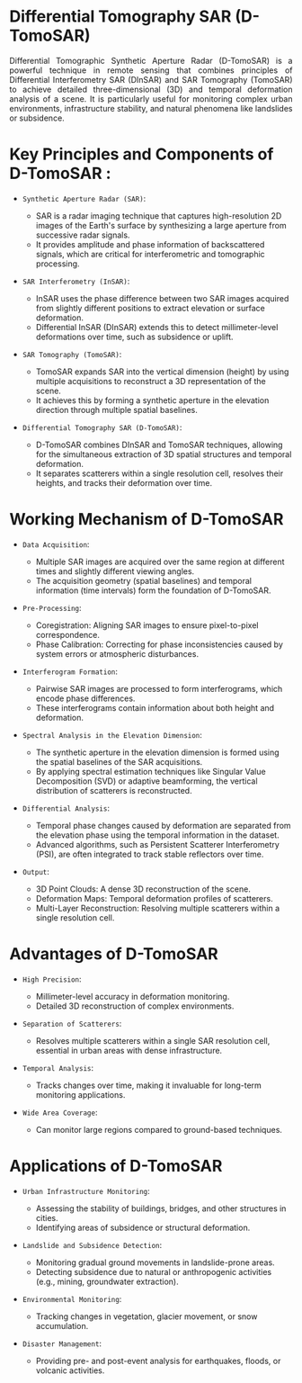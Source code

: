 # Differential Tomography SAR (D-TomoSAR)

<p style="text-align:justify;">
Differential Tomographic Synthetic Aperture Radar (D-TomoSAR) is a powerful technique in remote sensing that combines principles of Differential Interferometry SAR (DInSAR) and SAR Tomography (TomoSAR) to achieve detailed three-dimensional (3D) and temporal deformation analysis of a scene. It is particularly useful for monitoring complex urban environments, infrastructure stability, and natural phenomena like landslides or subsidence.
</p>

# Key Principles and Components of D-TomoSAR :

+ `Synthetic Aperture Radar (SAR)`:

    + SAR is a radar imaging technique that captures high-resolution 2D images of the Earth's surface by synthesizing a large aperture from successive radar signals.
    + It provides amplitude and phase information of backscattered signals, which are critical for interferometric and tomographic processing.

+ `SAR Interferometry (InSAR)`:

    + InSAR uses the phase difference between two SAR images acquired from slightly different positions to extract elevation or surface deformation.
    + Differential InSAR (DInSAR) extends this to detect millimeter-level deformations over time, such as subsidence or uplift.

+ `SAR Tomography (TomoSAR)`:

    + TomoSAR expands SAR into the vertical dimension (height) by using multiple acquisitions to reconstruct a 3D representation of the scene.
    + It achieves this by forming a synthetic aperture in the elevation direction through multiple spatial baselines.

+ `Differential Tomography SAR (D-TomoSAR)`:

    + D-TomoSAR combines DInSAR and TomoSAR techniques, allowing for the simultaneous extraction of 3D spatial structures and temporal deformation.
    + It separates scatterers within a single resolution cell, resolves their heights, and tracks their deformation over time.


# Working Mechanism of D-TomoSAR

+ `Data Acquisition`:

    + Multiple SAR images are acquired over the same region at different times and slightly different viewing angles.
    + The acquisition geometry (spatial baselines) and temporal information (time intervals) form the foundation of D-TomoSAR.

+ `Pre-Processing`:

    + Coregistration: Aligning SAR images to ensure pixel-to-pixel correspondence.
    + Phase Calibration: Correcting for phase inconsistencies caused by system errors or atmospheric disturbances.

+ `Interferogram Formation`:

    + Pairwise SAR images are processed to form interferograms, which encode phase differences.
    + These interferograms contain information about both height and deformation.

+ `Spectral Analysis in the Elevation Dimension`:

    + The synthetic aperture in the elevation dimension is formed using the spatial baselines of the SAR acquisitions.
    + By applying spectral estimation techniques like Singular Value Decomposition (SVD) or adaptive beamforming, the vertical distribution of scatterers is reconstructed.

+ `Differential Analysis`:

    + Temporal phase changes caused by deformation are separated from the elevation phase using the temporal information in the dataset.
    + Advanced algorithms, such as Persistent Scatterer Interferometry (PSI), are often integrated to track stable reflectors over time.

+ `Output`:

    + 3D Point Clouds: A dense 3D reconstruction of the scene.
    + Deformation Maps: Temporal deformation profiles of scatterers.
    + Multi-Layer Reconstruction: Resolving multiple scatterers within a single resolution cell.

# Advantages of D-TomoSAR
+ `High Precision`:

    + Millimeter-level accuracy in deformation monitoring.
    + Detailed 3D reconstruction of complex environments.

+ `Separation of Scatterers`:

    + Resolves multiple scatterers within a single SAR resolution cell, essential in urban areas with dense infrastructure.

+ `Temporal Analysis`:

    + Tracks changes over time, making it invaluable for long-term monitoring applications.

+ `Wide Area Coverage`:

    + Can monitor large regions compared to ground-based techniques.

# Applications of D-TomoSAR
+ `Urban Infrastructure Monitoring`:

    + Assessing the stability of buildings, bridges, and other structures in cities.
    + Identifying areas of subsidence or structural deformation.

+ `Landslide and Subsidence Detection`:

    + Monitoring gradual ground movements in landslide-prone areas.
    + Detecting subsidence due to natural or anthropogenic activities (e.g., mining, groundwater extraction).

+ `Environmental Monitoring`:

    + Tracking changes in vegetation, glacier movement, or snow accumulation.

+ `Disaster Management`:

    + Providing pre- and post-event analysis for earthquakes, floods, or volcanic activities.